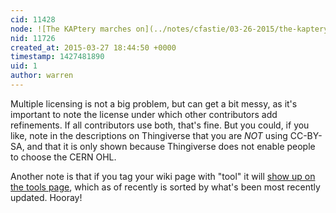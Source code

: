 ```yaml
---
cid: 11428
node: ![The KAPtery marches on](../notes/cfastie/03-26-2015/the-kaptery-marches-on)
nid: 11726
created_at: 2015-03-27 18:44:50 +0000
timestamp: 1427481890
uid: 1
author: warren
---
```


Multiple licensing is not a big problem, but can get a bit messy, as it's important to note the license under which other contributors add refinements. If all contributors use both, that's fine. But you could, if you like, note in the descriptions on Thingiverse that you are *NOT* using CC-BY-SA, and that it is only shown because Thingiverse does not enable people to choose the CERN OHL. 

Another note is that if you tag your wiki page with "tool" it will [show up on the tools page](/tools), which as of recently is sorted by what's been most recently updated. Hooray!